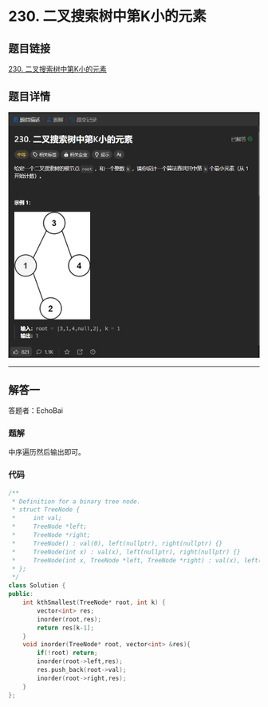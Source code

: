 # 230. 二叉搜索树中第K小的元素
## 题目链接  
[230. 二叉搜索树中第K小的元素](https://leetcode.cn/problems/kth-smallest-element-in-a-bst/description/?envType=study-plan-v2&envId=top-interview-150)
## 题目详情
![题目图片](Img/230.png)

***
## 解答一
答题者：EchoBai

### 题解
中序遍历然后输出即可。

### 代码
``` cpp
/**
 * Definition for a binary tree node.
 * struct TreeNode {
 *     int val;
 *     TreeNode *left;
 *     TreeNode *right;
 *     TreeNode() : val(0), left(nullptr), right(nullptr) {}
 *     TreeNode(int x) : val(x), left(nullptr), right(nullptr) {}
 *     TreeNode(int x, TreeNode *left, TreeNode *right) : val(x), left(left), right(right) {}
 * };
 */
class Solution {
public:
    int kthSmallest(TreeNode* root, int k) {
        vector<int> res;
        inorder(root,res);
        return res[k-1];
    }
    void inorder(TreeNode* root, vector<int> &res){
        if(!root) return;
        inorder(root->left,res);
        res.push_back(root->val);
        inorder(root->right,res);
    }
};
```


